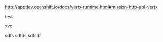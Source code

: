 http://appdev.openshift.io/docs/vertx-runtime.html#mission-http-api-vertx

test

xvc

sdfs
sdfds
sdfsdf